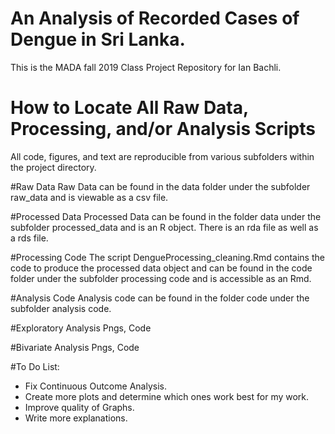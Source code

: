 # An Analysis of Recorded Cases of Dengue in Sri Lanka.
This is the MADA fall 2019 Class Project Repository for Ian Bachli.

# How to Locate All Raw Data, Processing, and/or Analysis Scripts
All code, figures, and text are reproducible from various subfolders within the project directory.

#Raw Data
Raw Data can be found in the data folder under the subfolder raw_data and is viewable as a csv file.

#Processed Data
Processed Data can be found in the folder data under the subfolder processed_data and is an R object. There is an rda file as well as a rds file. 

#Processing Code
The script DengueProcessing_cleaning.Rmd contains the code to produce the processed data object and can be found in the code folder under the subfolder processing code and is accessible as an Rmd.

#Analysis Code
Analysis code can be found in the folder code under the subfolder analysis code.

#Exploratory Analysis
Pngs, Code

#Bivariate Analysis
Pngs, Code

#To Do List: 
- Fix Continuous Outcome Analysis.
- Create more plots and determine which ones work best for my work. 
- Improve quality of Graphs. 
- Write more explanations. 



